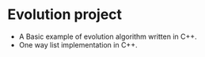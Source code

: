 # Evolution project
- A Basic example of evolution algorithm written in C++.
- One way list implementation in C++.
